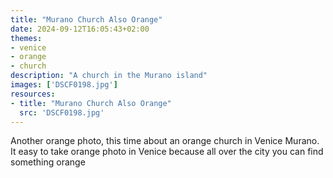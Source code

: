 ```yaml
---
title: "Murano Church Also Orange"
date: 2024-09-12T16:05:43+02:00
themes:
- venice
- orange
- church
description: "A church in the Murano island"
images: ['DSCF0198.jpg']
resources:
- title: "Murano Church Also Orange"
  src: 'DSCF0198.jpg'
---
```


Another orange photo, this time about an orange church in Venice Murano.
It easy to take orange photo in Venice because all over the city you can find something orange
